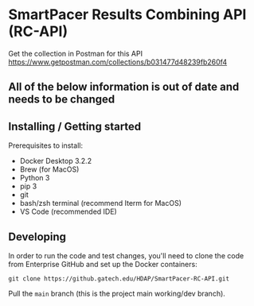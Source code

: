 # SmartPacer Results Combining API (RC-API)

Get the collection in Postman for this API
https://www.getpostman.com/collections/b031477d48239fb260f4

## All of the below information is out of date and needs to be changed
## Installing / Getting started

Prerequisites to install:
- Docker Desktop 3.2.2
- Brew (for MacOS)
- Python 3
- pip 3
- git
- bash/zsh terminal (recommend Iterm for MacOS)
- VS Code (recommended IDE)


## Developing

In order to run the code and test changes, you'll need to clone the code from Enterprise GitHub and set up the Docker containers:

```shell
git clone https://github.gatech.edu/HDAP/SmartPacer-RC-API.git
```
Pull the `main` branch (this is the project main working/dev branch).
